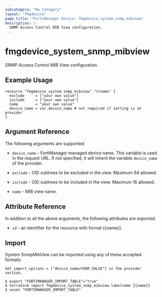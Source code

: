 ```yaml
---
subcategory: "No Category"
layout: "fmgdevice"
page_title: "FortiManager Device: fmgdevice_system_snmp_mibview"
description: |-
  SNMP Access Control MIB View configuration.
---
```


# fmgdevice_system_snmp_mibview
SNMP Access Control MIB View configuration.

## Example Usage

```hcl
resource "fmgdevice_system_snmp_mibview" "trname" {
  exclude     = ["your own value"]
  include     = ["your own value"]
  name        = "your own value"
  device_name = var.device_name # not required if setting is at provider
}
```

## Argument Reference


The following arguments are supported:

* `device_name` - FortiManager managed device name. This variable is used in the request URL. If not specified, it will inherit the variable `device_name` of the provider.

* `exclude` - OID subtrees to be excluded in the view. Maximum 64 allowed.
* `include` - OID subtrees to be included in the view. Maximum 16 allowed.
* `name` - MIB view name.


## Attribute Reference

In addition to all the above arguments, the following attributes are exported:
* `id` - an identifier for the resource with format {{name}}.

## Import

System SnmpMibView can be imported using any of these accepted formats:
```
Set import_options = ["device_name=YOUR_VALUE"] in the provider section.

$ export "FORTIMANAGER_IMPORT_TABLE"="true"
$ terraform import fmgdevice_system_snmp_mibview.labelname {{name}}
$ unset "FORTIMANAGER_IMPORT_TABLE"
```

